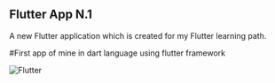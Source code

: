 ## Flutter App N.1 

A new Flutter application which is created for my Flutter learning path.

#First app of mine in dart language using flutter framework

![Flutter](https://cdn-images-1.medium.com/max/1600/1*K0Hq-0HWIb2fKPe3u5rtaQ.png)

